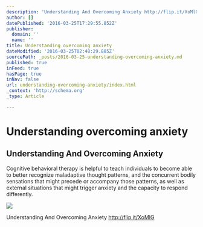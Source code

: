```yaml
---
description: 'Understanding And Overcoming Anxiety http://flip.it/XoMlG'
author: []
datePublished: '2016-03-25T17:29:55.852Z'
publisher:
  domain: ''
  name: ''
title: Understanding overcoming anxiety
dateModified: '2016-03-25T02:48:29.885Z'
sourcePath: _posts/2016-03-25-understanding-overcoming-anxiety.md
published: true
inFeed: true
hasPage: true
inNav: false
url: understanding-overcoming-anxiety/index.html
_context: 'http://schema.org'
_type: Article

---
```

# Understanding overcoming anxiety

<article style=""><h1>Understanding And Overcoming Anxiety</h1><p>Cognitive behavioral therapy is helpful to teach individuals to become able to better recognize maladaptive thought patterns, and the concurrent bodily sensations that might precede or accompany those patterns, as well as external situations that might trigger anxiety and the capacity to respond differently.</p><img src="http://specials-images.forbesimg.com/imageserve/513967424/640x434.jpg?fit=scale" /></article>

Understanding And Overcoming Anxiety http://flip.it/XoMlG
